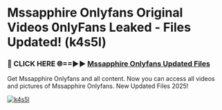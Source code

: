 # Mssapphire Onlyfans Original Videos 0nlyFans Leaked - Files Updated! (k4s5l)

<h3>🔴 CLICK HERE 🌐==►► <a href="https://tinyurl.com/ehrbuxhb" rel="nofollow">Mssapphire Onlyfans Updated Files</a></h3>

Get Mssapphire Onlyfans and all content. Now you can access all videos and pictures of Mssapphire Onlyfans. New Updated Files 2025!

[![k4s5l](https://i.imgur.com/lVYEuWS.gif)](https://tinyurl.com/ehrbuxhb)
